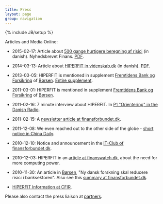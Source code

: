 ```yaml
---
title: Press
layout: page
group: navigation
---
```

{% include JB/setup %}

Articles and Media Online:

* 2015-02-17: Article about [500 gange hurtigere beregning af risici](http://www.finansforbundet.dk/da/Aktuelt/nyhedsbrevetfinans/Sider/500gangehurtigereberegningafrisici.aspx) (in danish). Nyhedsbrevet Finans. [PDF](/pdf/finansforbundet2015-02-17.pdf).

* 2014-03-13: Article about [HIPERFIT in videnskab.dk](http://videnskab.dk/kultur-samfund/danske-forskere-vil-forhindre-bankkriser) (in danish). [PDF](pdf/videnskabdk-2014-03-13.pdf).

* 2013-03-05: HIPERFIT is mentioned in supplement [Fremtidens Bank og Forsikring](pdf/fremtidensbank.pdf)
  of [Børsen](http://www.borsen.dk). [Entire supplement](pdf/Fremtidens_Bank_DK_2013_20s.pdf).

* 2011-03-01: HIPERFIT is mentioned in supplement [Fremtidens Bank og Forsikring](http://www.fremtidensbank.dk/Fremtidens_Bank_2011_28s.pdf)
  of [Børsen](http://www.borsen.dk).

* 2011-02-16: 7 minute interview about HIPERFIT. In 
  [P1 "Orientering" in the Danish Radio](http://www.dr.dk/P1/orientering/indslag/2011/02/16/160537_1_1_1_1_1_1.htm).

* 2011-02-15: A [newsletter article at finansforbundet.dk](http://www.finansforbundet.dk/?ArtId=184152></a>).

* 2011-12-08: We even reached out to the other side of the globe -
  [short notice in China Daily](http://www.chinadaily.com.cn/xinhua/2010-12-08/content_1353294.html).

* 2010-12-10: Notice and announcement in the [IT-Club of finansforbundet.dk](http://www.finansforbundet.dk/?mId=2302&amp;ArtId=180674).

* 2010-12-03: HIPERFIT in an [article at finanswatch.dk](http://finanswatch.dk/Finansnyt/Pengeinstitutter/article2265917.ece),
  about the need for more computing power.

* 2010-11-30: An article in [Børsen](http://www.borsen.dk), "Ny dansk
  forskning skal reducere risici i banksektoren". Also see this
  [summary at finansforbundet.dk](http://www.finansforbundet.dk/?mId=1008&amp;ArtId=179698).

* [HIPERFIT Information at
  CFIR](http://www.cfir.dk/Projekter/HIPERFIT/Pages/HIPERFIT.aspx).

Please also contact the press liaison at [partners](partners.html).
